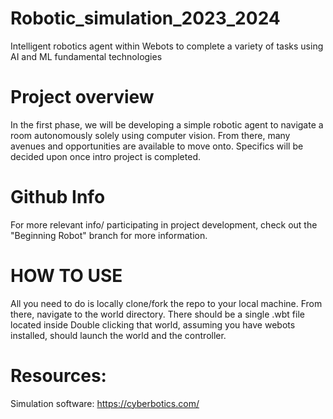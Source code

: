 # Robotic_simulation_2023_2024
Intelligent robotics agent within Webots to complete a variety of tasks using AI and ML fundamental technologies

# Project overview
In the first phase, we will be developing a simple robotic agent to navigate a room autonomously solely using computer vision. 
From there, many avenues and opportunities are available to move onto. Specifics will be decided upon once intro project is completed.

# Github Info
For more relevant info/ participating in project development, check out the "Beginning Robot" branch for more information.

# HOW TO USE
All you need to do is locally clone/fork the repo to your local machine.
From there, navigate to the world directory. There should be a single .wbt file located inside
Double clicking that world, assuming you have webots installed, should launch the world and the controller.


# Resources:
Simulation software: https://cyberbotics.com/ 
